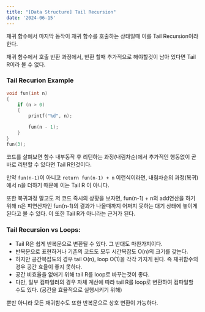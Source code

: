 ```yaml
---
title: "[Data Structure] Tail Recursion"
date: '2024-06-15'
---
```

재귀 함수에서 마지막 동작이 재귀 함수를 호출하는 상태일때 이를 Tail Recursion이라 한다.

재귀 함수에서 호출 반환 과정에서, 반환 할때 추가적으로 해야할것이 남아 있다면 Tail R이라 볼 수 없다.
### Tail Recurion Example
```cpp
void fun(int n)
{
	if (n > 0)
	{
		printf("%d", n);

		fun(n - 1);
	}
}
fun(3);
```
코드를 살펴보면 함수 내부동작 후 리턴하는 과정(내림차순)에서 추가적인 행동없이 곧바로 리턴할 수 있다면 Tail R인것이다.

만약 `fun(n-1)`이 아니고 `return fun(n-1) + n` 이런식이라면, 내림차순의 과정(복귀)에서 n을 더하기 때문에 이는 Tail R 이 아니다.

또한 복귀과정 말고도 저 코드 즉시의 상황을 보자면, fun(n-1) + n의 add연산을 하기위해 n은 피연산자인 fun(n-1)의 결과가 나올때까지 어쩌지 못하는 대기 상태에 놓이게 된다고 볼 수 있다. 이 또한 Tail R가 아니라는 근거가 된다.

### Tail Recursion vs Loops:
- Tail R은 쉽게 반복문으로 변환될 수 있다. 그 반대도 마찬가지이다.
- 반복문으로 표현하거나 기존의 코드도 모두 시간복잡도 O(n)의 크기를 갖는다.
- 하지만 공간복잡도의 경우 tail O(n), loop O(1)을 각각 가지게 된다. 즉 재귀함수의 경우 공간 효율이 좋지 못하다.
- 공간 비효율을 없애기 위해 tail R를 loop로 바꾸는것이 좋다.
- 다만, 일부 컴파일러의 경우 자체 계산에 따라 tail R를 loop로 변환하여 컴파일할 수도 있다. (공간을 효율적으로 실행시키기 위해)

뿐만 아니라 모든 재귀함수도 또한 반복문으로 상호 변환이 가능하다.